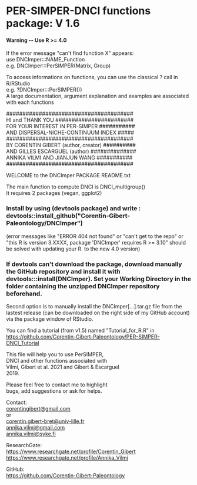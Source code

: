 # PER-SIMPER-DNCI functions package: V 1.6

#### Warning -- Use R >= 4.0 <br/>
If the error message "can't find function X" appears:<br/>
use DNCImper:::NAME_Function<br/> 
e.g. DNCImper:::PerSIMPER(Matrix, Group)<br/> 

To access informations on functions, you can use the classical ? call in R/RStudio<br/> 
e.g. ?DNCImper:::PerSIMPER())<br/>
A large documentation, argument explanation and examples are associated with each functions<br/>

#######################################<br/>
HI and THANK YOU ########################<br/>
FOR YOUR INTEREST IN PER-SIMPER ###########<br/>
 AND DISPERSAL-NICHE-CONTINUUM INDEX #####<br/>
#######################################<br/>
BY CORENTIN GIBERT (author, creator) ##########<br/> 
AND GILLES ESCARGUEL (author) ##############<br/>
ANNIKA VILMI AND JIANJUN WANG ###########<br/>
#######################################<br/>

WELCOME to the DNCImper PACKAGE README.txt<br/>

The main function to compute DNCI is DNCI_multigroup()<br/>
It requires 2 packages (vegan, ggplot2)<br/>

### Install by using (devtools package) and write : devtools::install_github("Corentin-Gibert-Paleontology/DNCImper")<br/>
(error messages like "ERROR 404 not found" or "can't get to the repo" or "this R is version 3.XXXX, package 'DNCImper' requires R >= 3.10" should be solved with updating your R. to the new 4.0 version)<br/>

### If devtools can't download the package, download manually the GitHub repository and install it with devtools:::install(DNCImper). Set your Working Directory in the folder containing the unzipped DNCImper repository beforehand.<br/>
Second option is to manually install the DNCImper[...].tar.gz file from the lastest release (can be downloaded on the right side of my GitHub account) via the package window of RStudio. 

You can find a tutorial (from v1.5) named "Tutorial_for_R.R" in https://github.com/Corentin-Gibert-Paleontology/PER-SIMPER-DNCI_Tutorial<br/>

This file will help you to use PerSIMPER,<br/> 
DNCI and other functions associated with<br/>
Vilmi, Gibert et al. 2021 and Gibert & Escarguel<br/> 
2019. 

Please feel free to contact me to highlight<br/>
bugs, add suggestions or ask for helps.<br/>

Contact:<br/> 
corentingibert@gmail.com<br/> 
or<br/>
corentin.gibert-bret@univ-lille.fr<br/> 
annika.vilmi@gmail.com<br/>
annika.vilmi@syke.fi<br/>

ResearchGate:<br/>
https://www.researchgate.net/profile/Corentin_Gibert<br/>
https://www.researchgate.net/profile/Annika_Vilmi<br/>

GitHub:<br/> 
https://github.com/Corentin-Gibert-Paleontology


